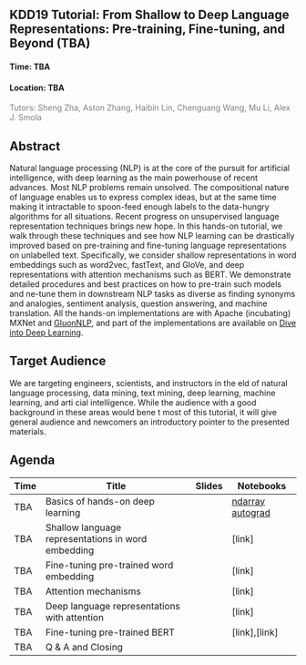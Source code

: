## KDD19 Tutorial: From Shallow to Deep Language Representations: Pre-training, Fine-tuning, and Beyond (TBA)

<h4>Time: TBA</h4>
<h4>Location: TBA</h4>
<span style="color:grey">Tutors: Sheng Zha, Aston Zhang, Haibin Lin, Chenguang Wang, Mu Li, Alex J. Smola</span>

Abstract
--------
Natural language processing (NLP) is at the core of the pursuit for artificial intelligence, with deep learning as the main powerhouse of recent advances. Most NLP problems remain unsolved. The compositional nature of language enables us to express complex ideas, but at the same time making it intractable to spoon-feed enough labels to the data-hungry algorithms for all situations. Recent progress on unsupervised language representation techniques brings new hope. In this hands-on tutorial, we walk through these techniques and see how NLP learning can be drastically improved based on pre-training and fine-tuning language representations on unlabelled text. Specifically, we consider shallow representations in word embeddings such as word2vec, fastText, and GloVe, and deep representations with attention mechanisms such as BERT. We demonstrate detailed procedures and best practices on how to pre-train such models and  ne-tune them in downstream NLP tasks as diverse as finding synonyms and analogies, sentiment analysis, question answering, and machine translation. All the hands-on implementations are with Apache (incubating) MXNet and [GluonNLP](http://gluon-nlp.mxnet.io/), and part of the implementations are available on [Dive into Deep Learning](www.d2l.ai).


Target Audience
--------
We are targeting engineers, scientists, and instructors in the  eld of natural language processing, data mining, text mining, deep learning, machine learning, and arti cial intelligence. While the audience with a good background in these areas would bene t most of this tutorial, it will give general audience and newcomers an introductory pointer to the presented materials.


Agenda
------


| Time        | Title                                                                  | Slides    | Notebooks  |
|-------------|------------------------------------------------------------------------|-----------|------------|
| TBA   | Basics of hands-on deep learning                                             |  | [ndarray](https://github.com/astonzhang/KDD19-tutorial/blob/master/01_basics/ndarray.ipynb) [autograd](https://github.com/astonzhang/KDD19-tutorial/blob/master/01_basics/autograd.ipynb)  |
| TBA   | Shallow language representations in word embedding                           |           | [link] |
| TBA   | Fine-tuning pre-trained word embedding                                       | | [link]|
| TBA   | Attention mechanisms                                                         | | [link] |
| TBA   | Deep language representations with attention                                 |  | [link] |
| TBA   | Fine-tuning pre-trained BERT                                                 |           | [link],[link] |
| TBA   | Q & A and Closing                                                            |           |            |
